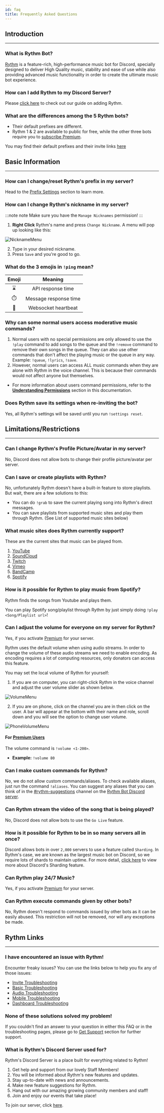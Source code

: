```yaml
---
id: faq
title: Frequently Asked Questions
---
```




<!-- The start of the Introduction Section -->
## Introduction
-----
### What is Rythm Bot?
[Rythm](/start) is a feature-rich, high-performance music bot for Discord, specially designed to deliver High Quality music, stability and ease of use while also providing advanced music functionality in order to create the ultimate music bot experience.

### How can I add Rythm to my Discord Server?
Please [click here](/adding_rythm) to check out our guide on adding Rythm.

### What are the differences among the 5 Rythm bots?
- Their default prefixes are different.
- Rythm 1 & 2 are available to public for free, while the other three bots require you to [subscribe Premium](https://rythm.fm/premium).

You may find their default prefixes and their invite links [here](/adding_rythm#rythm-releases)
<!-- The end of the Introduction Section -->

<!-- The start of the Basic Information Section -->
## Basic Information
-----

### How can I change/reset Rythm's prefix in my server?
Head to the [Prefix Settings](/settings#prefix) section to learn more.

### How can I change Rythm's nickname in my server?
:::note note
Make sure you have the `Manage Nicknames` permission!
:::
1. **Right Click** Rythm's name and press `Change Nickname`. A menu will pop up looking like this:

![NicknameMenu](/img/docs/faq/nickname-menu.png)

2. Type in your desired nickname.
3. Press `Save` and you're good to go.

### What do the 3 emojis in `!ping` mean?

| Emoji  | Meaning               |
|:------:|:---------------------:|
| ⌛     | API response time     |
| ⏱️     | Message response time |
| 💓     | Websocket heartbeat   |

### Why can some normal users access moderative music commands?
1. Normal users with no special permissions are only allowed to use the `!play` command to add songs to the queue and the `!remove` command to remove their own songs in the queue.
   They can also use other commands that don't affect the playing music or the queue in any way. Example: `!queue`, `!lyrics`, `!save`.
2. However, normal users can access ALL music commands when they are alone with Rythm in the voice channel.
   This is because their commands would not affect anyone but themselves.
  - For more information about users command permissions, refer to the **[Understanding Permissions](/permissions)** section in this documentation.

### Does Rythm save its settings when re-inviting the bot?
Yes, all Rythm's settings will be saved until you run `!settings reset`.
<!-- The end of the Basic Information Section -->

<!-- The start of the Limitations/Restrictions Section -->
## Limitations/Restrictions
-----
### Can I change Rythm's Profile Picture/Avatar in my server?
No, Discord does not allow bots to change their profile picture/avatar per server.

### Can I save or create playlists with Rythm?
No, unfortunately Rythm doesn't have a built-in feature to store playlists. But wait, there are a few solutions to this:
  - You can do `!grab` to save the current playing song into Rythm's direct messages.
  - You can save playlists from supported music sites and play them through Rythm. (See List of supported music sites below)

### What music sites does Rythm currently support?
These are the current sites that music can be played from.

1. [YouTube](https://www.youtube.com/)
2. [SoundCloud](https://www.soundcloud.com/)
3. [Twitch](https://www.twitch.tv/)
4. [Vimeo](https://www.vimeo.com/)
5. [BandCamp](https://www.bandcamp.com)
6. [Spotify](https://www.spotify.com/)

### How is it possible for Rythm to play music from Spotify?
Rythm finds the songs from Youtube and plays them.

You can play Spotify song/playlist through Rythm by just simply doing `!play <Song/Playlist url>`!

### Can I adjust the volume for everyone on my server for Rythm?
Yes, if you activate [Premium](https://rythm.fm/premium) for your server.

Rythm uses the default volume when using audio streams. In order to change the volume of these audio streams we need to enable encoding. As encoding requires a lot of computing resources, only donators can access this feature.

You may set the local volume of Rythm for yourself:
1. If you are on computer, you can right-click Rythm in the voice channel and adjust the user volume slider as shown below.

![VolumeMenu](/img/docs/faq/user-volume.png)

2. If you are on phone, click on the channel you are in then click on the user. A bar will appear at the bottom with their name and role, scroll down and you will see the option to change user volume.

![PhoneVolumeMenu](/img/docs/faq/phone-user-volume.png)

#### For [Premium Users](https://rythm.fm/premium)
The volume command is `!volume <1-200>`.
- **Example:** `!volume 80`

### Can I make custom commands for Rythm?
No, we do not allow custom commands/aliases. To check available aliases, just run the command `!aliases`.
You can suggest any aliases that you can think of in the [#rythm-suggestions](https://discord.com/channels/231471142685245440/679554693403639835) channel on the [Rythm Bot Discord server](https://rythm.fm/support).

### Can Rythm stream the video of the song that is being played?
No, Discord does not allow bots to use the `Go Live` feature.

### How is it possible for Rythm to be in so many servers all in once?
Discord allows bots in over `2,000` servers to use a feature called `Sharding`.
In Rythm's case, we are known as the largest music bot on Discord, so we require lots of shards to maintain uptime.
For more detail, [click here](https://discord.com/developers/docs/topics/gateway#sharding) to view more about Discord's Sharding feature.

### Can Rythm play 24/7 Music?
Yes, if you activate [Premium](https://rythm.fm/premium) for your server.

### Can Rythm execute commands given by other bots?
No, Rythm doesn't respond to commands issued by other bots as it can be easily abused. This restriction will not be removed, nor will any exceptions be made.

## Rythm Links
-----
### I have encountered an issue with Rythm!
Encounter freaky issues? You can use the links below to help you fix any of those issues:
+ [Invite Troubleshooting](/invite_troubleshooting)
+ [Basic Troubleshooting](/basic_troubleshooting)
+ [Audio Troubleshooting](/audio_troubleshooting)
+ [Mobile Troubleshooting](/mobile_troubleshooting)
+ [Dashboard Troubleshooting](/dashboard_troubleshooting)
### None of these solutions solved my problem!
If you couldn't find an answer to your question in either this FAQ or in the troubleshooting pages, please go to [Get Support](/get_support) section for further support.

### What is Rythm's Discord Server used for?
Rythm's Discord Server is a place built for everything related to Rythm!
1. Get help and support from our lovely Staff Members!
2. You will be informed about Rythm's new features and updates.
3. Stay up-to-date with news and announcements.
4. Make new feature suggestions for Rythm.
5. Hang out with our amazing growing community members and staff!
6. Join and enjoy our events that take place!

To join our server, click [here](https://rythm.fm/support).
